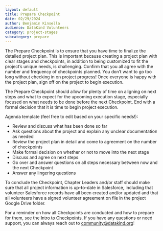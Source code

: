 ```yaml
---
layout: default
title: Prepare Checkpoint
date: 02/29/2024
author: Benjamin Kinsella
audience: DataKind Volunteers
category: project-stages
subcategory: prepare
---
```


The Prepare Checkpoint is to ensure that you have time to finalize the detailed project plan. This is important because creating a project plan with clear stages and checkpoints, in addition to being customized to fit the project’s unique needs, is challenging. Confirm that you all agree with the number and frequency of checkpoints planned. You don’t want to go too long without checking in on project progress! Once everyone is happy with the project plan, sign off on the project to begin execution.


The Prepare Checkpoint should allow for plenty of time on aligning on next steps and what to expect for the upcoming execution stage, especially focused on what needs to be done before the next Checkpoint. End with a formal decision that it is time to begin project execution.


Agenda template (feel free to edit based on your specific needs!):


* Review and discuss what has been done so far
* Ask questions about the project and explain any unclear documentation as needed
* Review the project plan in detail and come to agreement on the number of checkpoints
* Make formal decision on whether or not to move into the next stage
* Discuss and agree on next steps
* Go over and answer questions on all steps necessary between now and the next Checkpoint
* Answer any lingering questions


To conclude the Checkpoint, Chapter Leaders and/or staff should make sure that all project information is up\-to\-date in Salesforce, including that volunteer Salesforce records have all been created and/or updated and that all volunteers have a signed volunteer agreement on file in the project Google Drive folder. 


For a reminder on how all Checkpoints are conducted and how to prepare for them, see the [Intro to Checkpoints](/project-stages/discovery/discovery_checkpoint). If you have any questions or need support, you can always reach out to community@datakind.org! 